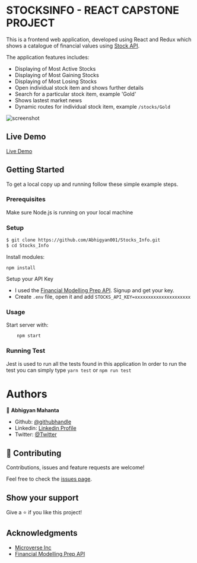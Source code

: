 # STOCKSINFO - REACT CAPSTONE PROJECT

This is a frontend web application, developed using React and Redux which shows a catalogue of financial values using [Stock API](https://financialmodelingprep.com/developer/docs/).

The application features includes:
- Displaying of Most Active Stocks
- Displaying of Most Gaining Stocks
- Displaying of Most Losing Stocks
- Open individual stock item and shows further details
- Search for a particular stock item, example 'Gold'
- Shows lastest market news
- Dynamic routes for individual stock item, example `/stocks/Gold`

![screenshot]()

## Live Demo
[Live Demo]()

## Getting Started

To get a local copy up and running follow these simple example steps.

### Prerequisites

Make sure Node.js is running on your local machine

### Setup

~~~bash
$ git clone https://github.com/Abhigyan001/Stocks_Info.git
$ cd Stocks_Info
~~~

Install modules:

```
npm install
```

Setup your API Key

- I used the [Financial Modelling Prep API](https://financialmodelingprep.com/developer/docs/). Signup and get your key.
- Create `.env` file, open it and add `STOCKS_API_KEY=xxxxxxxxxxxxxxxxxxxxx`

### Usage

Start server with:

```
    npm start
```
### Running Test
Jest is used to run all the tests found in this application
In order to run the test you can simply type `yarn test` or `npm run test`

# Authors

👤 **Abhigyan Mahanta**​

- Github: [@githubhandle](https://github.com/Abhigyan001)   
- Linkedin: [Linkedin Profile](https://www.linkedin.com/in/abhigyanmahanta/)
- Twitter: [@Twitter](https://twitter.com/abhigyan_001)

## 🤝 Contributing

Contributions, issues and feature requests are welcome!

Feel free to check the [issues page](issues/).

## Show your support

Give a ⭐️ if you like this project!

## Acknowledgments
- [Microverse Inc](https://www.microverse.org/)
- [Financial Modelling Prep API](https://financialmodelingprep.com/developer/docs/)